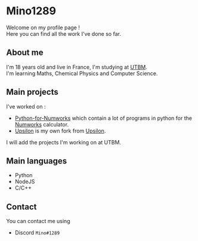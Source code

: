 # Mino1289

Welcome on my profile page !  
Here you can find all the work I've done so far.

## About me

I'm 18 years old and live in France, I'm studying at [UTBM](https://utbm.fr/ " ").  
I'm learning Maths, Chemical Physics and Computer Science.

## Main projects

I've worked on :

- [Python-for-Numworks](https://github.com/Mino1289/Python-for-Numworks " ") which contain a lot of programs in python for the [Numworks](https://numworks.com " ") calculator.
- [Upsilon](https://github.com/Mino1289/Upsilon " ") is my own fork from [Upsilon](https://github.com/UpsilonNumworks/Upsilon " ").


I will add the projects I'm working on at UTBM.

## Main languages

- Python
- NodeJS
- C/C++

## Contact

You can contact me using

- Discord `Mino#1289`

